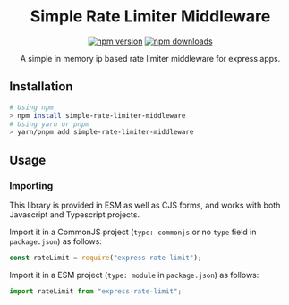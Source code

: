 # <div align="center"> Simple Rate Limiter Middleware </div>

<div align="center">

[![npm version](https://img.shields.io/npm/v/simple-rate-limiter-middleware.svg)](https://npmjs.org/package/simple-rate-limiter-middleware "View this project on NPM")
[![npm downloads](https://img.shields.io/npm/dm/simple-rate-limiter-middleware)](https://www.npmjs.com/package/simple-rate-limiter-middleware)

A simple in memory ip based rate limiter middleware for express apps.

</div>

## Installation

```sh
# Using npm
> npm install simple-rate-limiter-middleware
# Using yarn or pnpm
> yarn/pnpm add simple-rate-limiter-middleware
```

## Usage

### Importing

This library is provided in ESM as well as CJS forms, and works with both
Javascript and Typescript projects.

Import it in a CommonJS project (`type: commonjs` or no `type` field in
`package.json`) as follows:

```ts
const rateLimit = require("express-rate-limit");
```

Import it in a ESM project (`type: module` in `package.json`) as follows:

```ts
import rateLimit from "express-rate-limit";
```

